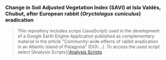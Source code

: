 ### Change in Soil Adjusted Vegetation Index (SAVI) at Isla Valdés, Chubut, after European rabbit (*Oryctolagus cuniculus*) eradication

> This repository includes scrips (JavaScript) used in the development of a Google Earth Engine Application published as complementary material in the article "Community-wide effects of rabbit eradication in an Atlantic island of Patagonia" (DOI:...). To access the used script select [Analysis Scripts]([Analysis Scripts](https://github.com/lucianolasala/Rabbits_Isla_Valdes/blob/main/Scripts/rabbits_isla_valdes.md)

